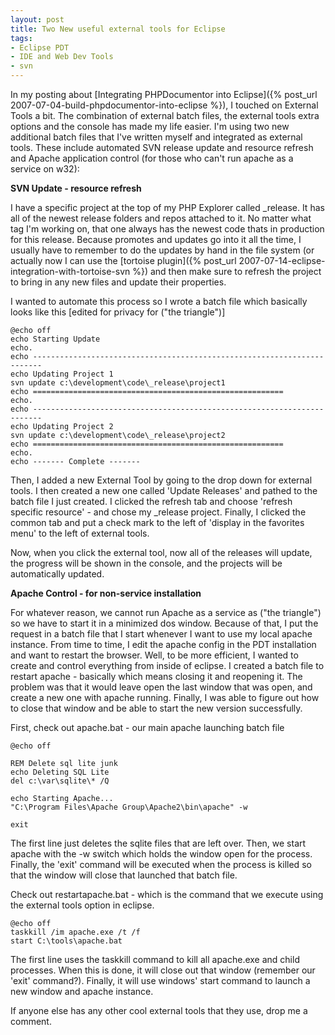 ```yaml
---
layout: post
title: Two New useful external tools for Eclipse
tags:
- Eclipse PDT
- IDE and Web Dev Tools
- svn
---
```


In my posting about [Integrating PHPDocumentor into Eclipse]({% post_url 2007-07-04-build-phpdocumentor-into-eclipse %}), I touched on External Tools a bit.  The combination of external batch files, the external tools extra options and the console has made my life easier.  I'm using two new additional batch files that I've written myself and integrated as external tools.  These include automated SVN release update and resource refresh and Apache application control (for those who can't run apache as a service on w32):

**SVN Update - resource refresh**

I have a specific project at the top of my PHP Explorer called _release.  It has all of the newest release folders and repos attached to it.  No matter what tag I'm working on, that one always has the newest code thats in production for this release.  Because promotes and updates go into it all the time, I usually have to remember to do the updates by hand in the file system (or actually now I can use the [tortoise plugin]({% post_url 2007-07-14-eclipse-integration-with-tortoise-svn %}) and then make sure to refresh the project to bring in any new files and update their properties.

I wanted to automate this process so I wrote a batch file which basically looks like this [edited for privacy for ("the triangle")]

    
    @echo off
    echo Starting Update
    echo.
    echo ------------------------------------------------------------------------
    echo Updating Project 1
    svn update c:\development\code\_release\project1
    echo ========================================================
    echo.
    echo ------------------------------------------------------------------------
    echo Updating Project 2
    svn update c:\development\code\_release\project2
    echo ========================================================
    echo.
    echo ------- Complete -------
    


Then, I added a new External Tool by going to the drop down for external tools.  I then created a new one called 'Update Releases' and pathed to the batch file I just created.  I clicked the refresh tab and choose 'refresh specific resource' - and chose my _release project.  Finally, I clicked the common tab and put a check mark to the left of 'display in the favorites menu' to the left of external tools.

Now, when you click the external tool, now all of the releases will update, the progress will be shown in the console, and the projects will be automatically updated.

**Apache Control - for non-service installation**

For whatever reason, we cannot run Apache as a service as ("the triangle") so we have to start it in a minimized dos window.  Because of that, I put the request in a batch file that I start whenever I want to use my local apache instance.  From time to time, I edit the apache config in the PDT installation and want to restart the browser.  Well, to be more efficient, I wanted to create and control everything from inside of eclipse.  I created a batch file to restart apache - basically which means closing it and reopening it.  The problem was that it would leave open the last window that was open, and create a new one with apache running.  Finally, I was able to figure out how to close that window and be able to start the new version successfully.

First, check out apache.bat - our main apache launching batch file

    
    @echo off
    
    REM Delete sql lite junk
    echo Deleting SQL Lite
    del c:\var\sqlite\* /Q
    
    echo Starting Apache...
    "C:\Program Files\Apache Group\Apache2\bin\apache" -w
    
    exit
    


The first line just deletes the sqlite files that are left over.  Then, we start apache with the -w switch which holds the window open for the process.  Finally, the 'exit' command will be executed when the process is killed so that the window will close that launched that batch file.

Check out restartapache.bat - which is the command that we execute using the external tools option in eclipse.

    
    @echo off
    taskkill /im apache.exe /t /f
    start C:\tools\apache.bat
    


The first line uses the taskkill command to kill all apache.exe and child processes.  When this is done, it will close out that window (remember our 'exit' command?).  Finally, it will use windows' start command to launch a new window and apache instance.

If anyone else has any other cool external tools that they use, drop me a comment.
